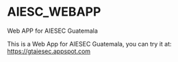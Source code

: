 AIESC_WEBAPP
============

Web APP for AIESEC Guatemala

This is a Web App for AIESEC Guatemala, you can try it at: https://gtaiesec.appspot.com
